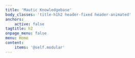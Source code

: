 ```yaml
---
title: 'Mautic Knowledgebase'
body_classes: 'title-h1h2 header-fixed header-animated'
anchors:
    active: false
tagtitle: h2
onpage_menu: false
menu: Home
content:
    items: '@self.modular'
---
```


